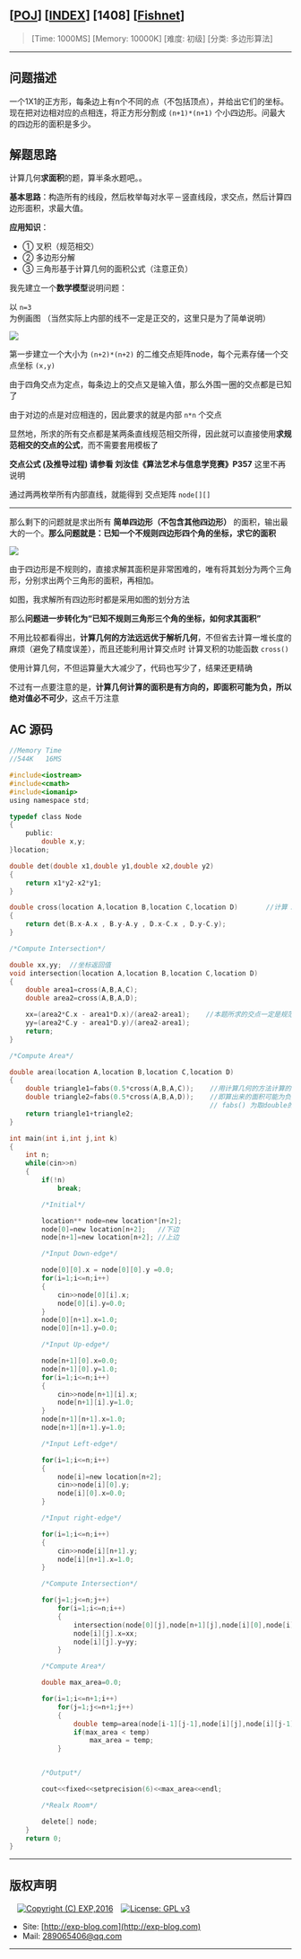 ## [[POJ](http://poj.org/)] [[INDEX](https://github.com/lyy289065406/POJ-Solving-Reports)] [1408] [[Fishnet](http://poj.org/problem?id=1408)]

> [Time: 1000MS] [Memory: 10000K] [难度: 初级] [分类: 多边形算法]

------

## 问题描述

一个1X1的正方形，每条边上有n个不同的点（不包括顶点），并给出它们的坐标。现在把对边相对应的点相连，将正方形分割成 `(n+1)*(n+1)` 个小四边形。问最大的四边形的面积是多少。


## 解题思路

计算几何**求面积**的题，算半条水题吧。。

**基本思路**：构造所有的线段，然后枚举每对水平－竖直线段，求交点，然后计算四边形面积，求最大值。

**应用知识**：

- ① 叉积（规范相交）
- ② 多边形分解
- ③ 三角形基于计算几何的面积公式（注意正负）


我先建立一个**数学模型**说明问题：

以 `n=3` 为例画图 （当然实际上内部的线不一定是正交的，这里只是为了简单说明）

![](/img/01.png)


第一步建立一个大小为 `(n+2)*(n+2)` 的二维交点矩阵node，每个元素存储一个交点坐标 `(x,y)`

由于四角交点为定点，每条边上的交点又是输入值，那么外围一圈的交点都是已知了

由于对边的点是对应相连的，因此要求的就是内部 `n*n` 个交点

显然地，所求的所有交点都是某两条直线规范相交所得，因此就可以直接使用**求规范相交的交点的公式**，而不需要套用模板了

**交点公式 (及推导过程) 请参看  刘汝佳《算法艺术与信息学竞赛》P357** 这里不再说明


通过两两枚举所有内部直线，就能得到 交点矩阵 `node[][]`

------


那么剩下的问题就是求出所有 **简单四边形（不包含其他四边形）** 的面积，输出最大的一个。**那么问题就是：已知一个不规则四边形四个角的坐标，求它的面积**

![](/img/02.png)

由于四边形是不规则的，直接求解其面积是非常困难的，唯有将其划分为两个三角形，分别求出两个三角形的面积，再相加。


如图，我求解所有四边形时都是采用如图的划分方法

那么**问题进一步转化为“已知不规则三角形三个角的坐标，如何求其面积”**



不用比较都看得出，**计算几何的方法远远优于解析几何**，不但省去计算一堆长度的麻烦（避免了精度误差），而且还能利用计算交点时 计算叉积的功能函数 `cross()`

使用计算几何，不但运算量大大减少了，代码也写少了，结果还更精确


不过有一点要注意的是，**计算几何计算的面积是有方向的，即面积可能为负，所以绝对值必不可少**，这点千万注意


## AC 源码


```c
//Memory Time 
//544K   16MS 

#include<iostream>
#include<cmath>
#include<iomanip>
using namespace std;

typedef class Node
{
	public:
		double x,y;
}location;

double det(double x1,double y1,double x2,double y2)
{
	return x1*y2-x2*y1;
}

double cross(location A,location B,location C,location D)       //计算 AB x CD
{
	return det(B.x-A.x , B.y-A.y , D.x-C.x , D.y-C.y);
}

/*Compute Intersection*/

double xx,yy;  //坐标返回值
void intersection(location A,location B,location C,location D)
{
	double area1=cross(A,B,A,C);
	double area2=cross(A,B,A,D);

	xx=(area2*C.x - area1*D.x)/(area2-area1);    //本题所求的交点一定是规范相交所得，因此无需判断是否规范相交
	yy=(area2*C.y - area1*D.y)/(area2-area1); 
	return;
}

/*Compute Area*/

double area(location A,location B,location C,location D)
{
	double triangle1=fabs(0.5*cross(A,B,A,C));    //用计算几何的方法计算的面积是有向面积
	double triangle2=fabs(0.5*cross(A,B,A,D));    //即算出来的面积可能为负数，因此必须用绝对值
                                                  // fabs() 为取double的绝对值函数
	return triangle1+triangle2;
}

int main(int i,int j,int k)
{
	int n;
	while(cin>>n)
	{
		if(!n)
			break;

		/*Initial*/

		location** node=new location*[n+2];
		node[0]=new location[n+2];   //下边
		node[n+1]=new location[n+2]; //上边

		/*Input Down-edge*/

		node[0][0].x = node[0][0].y =0.0;
		for(i=1;i<=n;i++)
		{
			cin>>node[0][i].x;
			node[0][i].y=0.0;
		}
		node[0][n+1].x=1.0;
		node[0][n+1].y=0.0;

		/*Input Up-edge*/

		node[n+1][0].x=0.0;
		node[n+1][0].y=1.0;
		for(i=1;i<=n;i++)
		{
			cin>>node[n+1][i].x;
			node[n+1][i].y=1.0;
		}
		node[n+1][n+1].x=1.0;
		node[n+1][n+1].y=1.0;

		/*Input Left-edge*/

		for(i=1;i<=n;i++)
		{
			node[i]=new location[n+2];
			cin>>node[i][0].y;
			node[i][0].x=0.0;
		}

		/*Input right-edge*/

		for(i=1;i<=n;i++)
		{
			cin>>node[i][n+1].y;
			node[i][n+1].x=1.0;
		}

		/*Compute Intersection*/

		for(j=1;j<=n;j++)
			for(i=1;i<=n;i++)
			{
				intersection(node[0][j],node[n+1][j],node[i][0],node[i][n+1]);
				node[i][j].x=xx;
				node[i][j].y=yy;
			}

		/*Compute Area*/

		double max_area=0.0;

		for(i=1;i<=n+1;i++)
			for(j=1;j<=n+1;j++)
			{
				double temp=area(node[i-1][j-1],node[i][j],node[i][j-1],node[i-1][j]);
				if(max_area < temp)
					max_area = temp;
			}


		/*Output*/

		cout<<fixed<<setprecision(6)<<max_area<<endl;

		/*Realx Room*/

		delete[] node;
	}
	return 0;
}
```

------

## 版权声明

　[![Copyright (C) EXP,2016](https://img.shields.io/badge/Copyright%20(C)-EXP%202016-blue.svg)](http://exp-blog.com)　[![License: GPL v3](https://img.shields.io/badge/License-GPL%20v3-blue.svg)](https://www.gnu.org/licenses/gpl-3.0)
  

- Site: [http://exp-blog.com](http://exp-blog.com) 
- Mail: <a href="mailto:289065406@qq.com?subject=[EXP's Github]%20Your%20Question%20（请写下您的疑问）&amp;body=What%20can%20I%20help%20you?%20（需要我提供什么帮助吗？）">289065406@qq.com</a>


------
